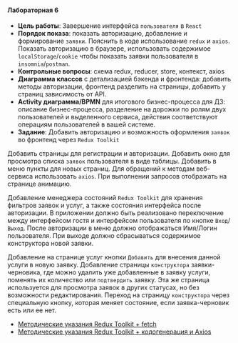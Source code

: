 #### Лабораторная 6

- **Цель работы**: Завершение интерфейса `пользователя` в `React`
- **Порядок показа**: показать авторизацию, добавление и формирование `заявки`. Пояснить в коде использование `redux` и `axios`. Показать авторизацию в браузере, использовать содержимое `localStorage`/`cookie` чтобы показать заявки пользователя в `insomnia`/`postman`.
- **Контрольные вопросы**: схема redux, reducer, store, контекст, axios
- **Диаграмма классов** с детализацией бэкенда и фронтенда: добавить методы авторизации, фронтенд разделить на страницы, добавить у страниц зависимость от API.
- **Activity диаграмма/BPMN** для итогового бизнес-процесса для ДЗ: описание бизнес-процесса, разделение на дорожки по ролям двух пользователей и выделенного сервиса, действия соответствуют операциям пользователей в вашей системе.
- **Задание**: Добавить авторизацию и возможность оформления `заявок` во фронтенд через `Redux Toolkit`

Добавить страницы для регистрации и авторизации. Добавить окно для просмотра списка `заявок` пользователя в виде таблицы. Добавить в меню пункты для новых страниц. Для обращений к методам веб-сервиса использовать `axios`. При выполнении запросов отображать на странице анимацию.

Добавление менеджера состояний `Redux Toolkit` для хранения фильтров заявок и услуг, а также состояния интерфейса после авторизации. В приложении должно быть реализовано переключение между интерфейсом гостя и интерфейсом пользователя по кнопке `Вход`/`Выход`. После авторизации в меню должно отображаться Имя/Логин пользователя. При выходе должно сбрасываться содержимое конструктора новой заявки.

Добавление на странице услуг кнопки `Добавить` для внесения данной услуги в новую заявку. Добавление страницы `конструктора` заявки-черновика, где можно удалить уже добавленные в заявку услуги, поменять их количество или `подтвердить` заявку. Эта же страница используется для просмотра заявок в других статусах, но без возможности редактирования. Переход на страницу `конструктора` через специальную кнопку, которая меняет состояние, если заявка-черновик есть или ее нет. 

* [Методические указания Redux Toolkit + fetch](/tutorials/redux/redux_toolkit.md)
* [Методические указания Redux Toolkit + кодогенерация и Axios](/tutorials/lab6/lab6_tutorial.md)
